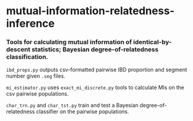 # mutual-information-relatedness-inference
### Tools for calculating mutual information of identical-by-descent statistics; Bayesian degree-of-relatedness classification.

`ibd_props.py` outputs csv-formatted pairwise IBD proportion and segment number given `.seg` files.

`mi_estimator.py` uses `exact_mi_discrete.py` tools to calculate MIs on the csv pairwise populations.

`char_trn.py` and `char_tst.py` train and test a Bayesian degree-of-relatedness classifier on the pairwise populations.
